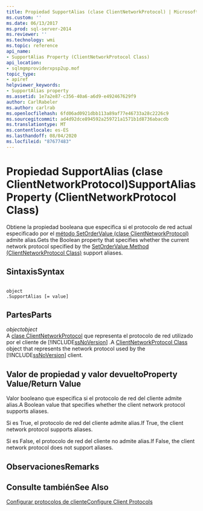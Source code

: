 ```yaml
---
title: Propiedad SupportAlias (clase ClientNetworkProtocol) | Microsoft Docs
ms.custom: ''
ms.date: 06/13/2017
ms.prod: sql-server-2014
ms.reviewer: ''
ms.technology: wmi
ms.topic: reference
api_name:
- SupportAlias Property (ClientNetworkProtocol Class)
api_location:
- sqlmgmproviderxpsp2up.mof
topic_type:
- apiref
helpviewer_keywords:
- SupportAlias property
ms.assetid: 1e7a2e87-c356-40a6-a6d9-e492467629f9
author: CarlRabeler
ms.author: carlrab
ms.openlocfilehash: 6fd06ad0921dbb113a89af77e46733a28c2226c9
ms.sourcegitcommit: ad4d92dce894592a259721a1571b1d8736abacdb
ms.translationtype: MT
ms.contentlocale: es-ES
ms.lasthandoff: 08/04/2020
ms.locfileid: "87677483"
---
```

# <a name="supportalias-property-clientnetworkprotocol-class"></a><span data-ttu-id="4a1e9-102">Propiedad SupportAlias (clase ClientNetworkProtocol)</span><span class="sxs-lookup"><span data-stu-id="4a1e9-102">SupportAlias Property (ClientNetworkProtocol Class)</span></span>
  <span data-ttu-id="4a1e9-103">Obtiene la propiedad booleana que especifica si el protocolo de red actual especificado por el [método SetOrderValue (clase ClientNetworkProtocol)](clientnetworkprotocol-class.md) admite alias.</span><span class="sxs-lookup"><span data-stu-id="4a1e9-103">Gets the Boolean property that specifies whether the current network protocol specified by the [SetOrderValue Method (ClientNetworkProtocol Class)](clientnetworkprotocol-class.md) support aliases.</span></span>  
  
## <a name="syntax"></a><span data-ttu-id="4a1e9-104">Sintaxis</span><span class="sxs-lookup"><span data-stu-id="4a1e9-104">Syntax</span></span>  
  
```  
  
object  
.SupportAlias [= value]  
```  
  
## <a name="parts"></a><span data-ttu-id="4a1e9-105">Partes</span><span class="sxs-lookup"><span data-stu-id="4a1e9-105">Parts</span></span>  
 <span data-ttu-id="4a1e9-106">*object*</span><span class="sxs-lookup"><span data-stu-id="4a1e9-106">*object*</span></span>  
 <span data-ttu-id="4a1e9-107">A [clase ClientNetworkProtocol](clientnetworkprotocol-class.md) que representa el protocolo de red utilizado por el cliente de [!INCLUDE[ssNoVersion](../../../includes/ssnoversion-md.md)] .</span><span class="sxs-lookup"><span data-stu-id="4a1e9-107">A [ClientNetworkProtocol Class](clientnetworkprotocol-class.md) object that represents the network protocol used by the [!INCLUDE[ssNoVersion](../../../includes/ssnoversion-md.md)] client.</span></span>  
  
## <a name="property-valuereturn-value"></a><span data-ttu-id="4a1e9-108">Valor de propiedad y valor devuelto</span><span class="sxs-lookup"><span data-stu-id="4a1e9-108">Property Value/Return Value</span></span>  
 <span data-ttu-id="4a1e9-109">Valor booleano que especifica si el protocolo de red del cliente admite alias.</span><span class="sxs-lookup"><span data-stu-id="4a1e9-109">A Boolean value that specifies whether the client network protocol supports aliases.</span></span>  
  
 <span data-ttu-id="4a1e9-110">Si es True, el protocolo de red del cliente admite alias.</span><span class="sxs-lookup"><span data-stu-id="4a1e9-110">If True, the client network protocol supports aliases.</span></span>  
  
 <span data-ttu-id="4a1e9-111">Si es False, el protocolo de red del cliente no admite alias.</span><span class="sxs-lookup"><span data-stu-id="4a1e9-111">If False, the client network protocol does not support aliases.</span></span>  
  
## <a name="remarks"></a><span data-ttu-id="4a1e9-112">Observaciones</span><span class="sxs-lookup"><span data-stu-id="4a1e9-112">Remarks</span></span>  
  
## <a name="see-also"></a><span data-ttu-id="4a1e9-113">Consulte también</span><span class="sxs-lookup"><span data-stu-id="4a1e9-113">See Also</span></span>  
 [<span data-ttu-id="4a1e9-114">Configurar protocolos de cliente</span><span class="sxs-lookup"><span data-stu-id="4a1e9-114">Configure Client Protocols</span></span>](https://technet.microsoft.com/library/ms181035.aspx)  
  
  
